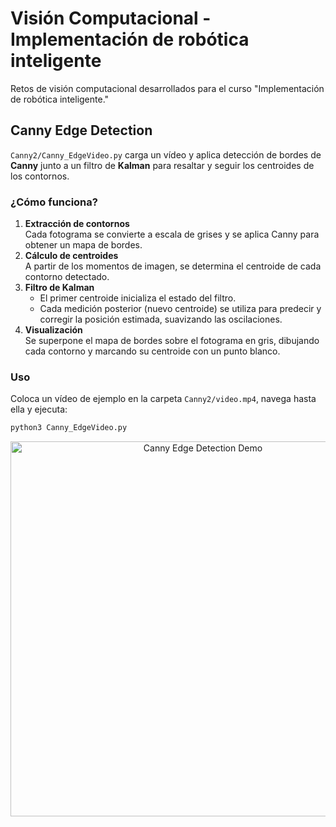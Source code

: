 # Visión Computacional - Implementación de robótica inteligente

Retos de visión computacional desarrollados para el curso "Implementación de robótica inteligente."

## Canny Edge Detection

<code>Canny2/Canny_EdgeVideo.py</code> carga un vídeo y aplica detección de bordes de **Canny** junto a un filtro de **Kalman** para resaltar y seguir los centroides de los contornos.

### ¿Cómo funciona?

1. **Extracción de contornos**  
   Cada fotograma se convierte a escala de grises y se aplica Canny para obtener un mapa de bordes.  
2. **Cálculo de centroides**  
   A partir de los momentos de imagen, se determina el centroide de cada contorno detectado.  
3. **Filtro de Kalman**  
   - El primer centroide inicializa el estado del filtro.  
   - Cada medición posterior (nuevo centroide) se utiliza para predecir y corregir la posición estimada, suavizando las oscilaciones.  
4. **Visualización**  
   Se superpone el mapa de bordes sobre el fotograma en gris, dibujando cada contorno y marcando su centroide con un punto blanco.

### Uso

Coloca un vídeo de ejemplo en la carpeta <code>Canny2/video.mp4</code>, navega hasta ella y ejecuta:

```bash
python3 Canny_EdgeVideo.py
```
<p align="center">
  <img src="https://github.com/user-attachments/assets/2443e45b-8fff-40ce-a46f-21987da4b759" alt="Canny Edge Detection Demo" width="600"/>
</p>
